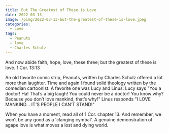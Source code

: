```yaml
---
title: But The Greatest of These is Love
date: 2022-03-13
image: /pimg/2022-03-13-but-the-greatest-of-these-is-love.jpeg
categories:
  - Love
tags:
  - Peanuts
  - love
  - Charles Schulz
---
```


And now abide faith, hope, love, these three; but the greatest of these is love. 1 Cor. 13:13

An old favorite comic strip, Peanuts, written by Charles Schulz offered a lot more than laughter. Time and again I found solid theology written by the comedian cartoonist. A favorite one was Lucy and Linus: Lucy says &quot;You a doctor! Ha! That’s a big laugh! You could never be a doctor! You know why? Because you don’t love mankind, that’s why!&quot; Linus responds &quot;I LOVE MANKIND… IT&#x27;S PEOPLE I CAN’T STAND!&quot;

When you have a moment, read all of 1 Cor. chapter 13. And remember, we won’t be any good as a &#x27;clanging cymbal&#x27;. A genuine demonstration of agape love is what moves a lost and dying world.



